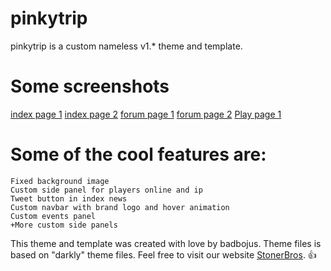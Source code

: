 # pinkytrip
pinkytrip is a custom nameless v1.* theme and template.

# Some screenshots
[index page 1](https://i.gyazo.com/ee7510fcc27437da2d5309a6e41392ee.png)
[index page 2](https://i.gyazo.com/a98c64b424e7e3828026f39f72a6737c.png)
[forum page 1](https://i.gyazo.com/71d8dcdb51dd35c18dcdd4d5db53a932.png)
[forum page 2](https://i.gyazo.com/428dfc2566821f52a31cc9add786a5e4.png)
[Play page 1](https://i.gyazo.com/49f91002a7e56003062000d23bef82f4.png)


# Some of the cool features are:
```
Fixed background image
Custom side panel for players online and ip
Tweet button in index news 
Custom navbar with brand logo and hover animation
Custom events panel
+More custom side panels
```

This theme and template was created with love by badbojus. Theme files is based on "darkly" theme files. Feel free to visit our website [StonerBros](https://stonerbros.org). :+1:
